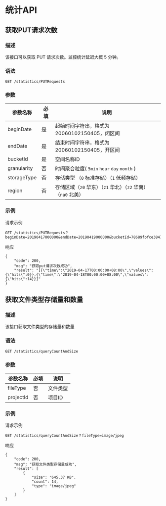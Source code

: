 # 统计API

## 获取PUT请求次数

### 描述

该接⼝可以获取 PUT 请求次数。监控统计延迟⼤概 5 分钟。

### 语法

```
GET /statistics/PUTRequests
```

### 参数

| 参数名称    | 必填 | 说明                                                         |
| ----------- | ---- | ------------------------------------------------------------ |
| beginDate   | 是   | 起始时间字符串，格式为20060102150405，闭区间                 |
| endDate     | 是   | 结束时间字符串，格式为20060102150405，开区间                 |
| bucketId    | 是   | 空间名称ID                                                   |
| granularity | 否   | 时间聚合粒度( `5min` `hour` `day`  `month` )                 |
| storageType | 否   | 存储类型 （`0` 标准存储）（`1` 低频存储）                    |
| region      | 否   | 存储区域（`z0` 华东）（`z1` 华北）（`z2` 华南）（`na0` 北美） |

### 示例

请求示例

```
GET /statistics/PUTRequests？beginDate=20190417000000&endDate=20190419000000&bucketId=78689fbfce3847ec896d798cd2c6904b
```

响应

```
{
    "code": 200,
    "msg": "获取put请求次数成功",
    "result": "[{\"time\":\"2019-04-17T00:00:00+08:00\",\"values\":{\"hits\":0}},{\"time\":\"2019-04-18T00:00:00+08:00\",\"values\":{\"hits\":14}}]"
}
```



## 获取文件类型存储量和数量

### 描述

该接口获取文件类型的存储量和数量

### 语法

```
GET /statistics/queryCountAndSize
```

### 参数

| 参数名称  | 必填 | 说明     |
| --------- | ---- | -------- |
| fileType  | 否   | 文件类型 |
| projectId | 否   | 项目ID   |

### 示例

请求示例

```
GET /statistics/queryCountAndSize？fileType=image/jpeg
```

响应

```
{
    "code": 200,
    "msg": "获取文件类型存储量成功",
    "result": [
        {
            "size": "645.37 KB",
            "count": 14,
            "type": "image/jpeg"
        }
    ]
}
```

